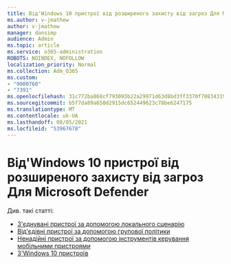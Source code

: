 ```yaml
---
title: Від'Windows 10 пристрої від розширеного захисту від загроз Для Microsoft Defender
ms.author: v-jmathew
author: v-jmathew
manager: dansimp
audience: Admin
ms.topic: article
ms.service: o365-administration
ROBOTS: NOINDEX, NOFOLLOW
localization_priority: Normal
ms.collection: Adm_O365
ms.custom:
- "9000760"
- "7391"
ms.openlocfilehash: 31c772ba868cf793093b22a29971d63d8bd3ff3370f70834319a86691d62597e
ms.sourcegitcommit: b5f7da89a650d2915dc652449623c78be6247175
ms.translationtype: MT
ms.contentlocale: uk-UA
ms.lasthandoff: 08/05/2021
ms.locfileid: "53967678"
---
```

# <a name="offboard-windows-10-devices-from-microsoft-defender-advanced-threat-protection"></a>Від'Windows 10 пристрої від розширеного захисту від загроз Для Microsoft Defender

Див. такі статті:

- [З'єднувані пристрої за допомогою локального сценарію](https://go.microsoft.com/fwlink/?linkid=2143465)
- [Від'єдівні пристрої за допомогою групової політики](https://go.microsoft.com/fwlink/?linkid=2143632)
- [Ненадійні пристрої за допомогою інструментів керування мобільними пристроями](https://go.microsoft.com/fwlink/?linkid=2143633)
- [З'Windows 10 пристроїв](https://go.microsoft.com/fwlink/?linkid=2143629)
